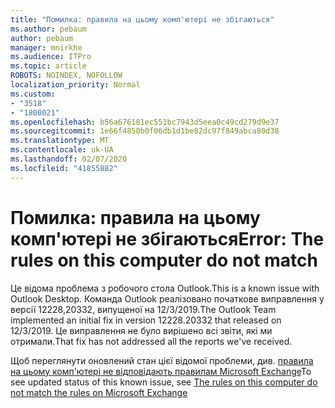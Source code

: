 ```yaml
---
title: "Помилка: правила на цьому комп'ютері не збігаються"
ms.author: pebaum
author: pebaum
manager: mnirkhe
ms.audience: ITPro
ms.topic: article
ROBOTS: NOINDEX, NOFOLLOW
localization_priority: Normal
ms.custom:
- "3518"
- "1800021"
ms.openlocfilehash: b56a676181ec551bc7943d5eea0c49cd279d9e37
ms.sourcegitcommit: 1e66f4850b0f06db1d1be82dc97f849abca80d38
ms.translationtype: MT
ms.contentlocale: uk-UA
ms.lasthandoff: 02/07/2020
ms.locfileid: "41855882"
---
```

# <a name="error-the-rules-on-this-computer-do-not-match"></a><span data-ttu-id="dcadb-102">Помилка: правила на цьому комп'ютері не збігаються</span><span class="sxs-lookup"><span data-stu-id="dcadb-102">Error: The rules on this computer do not match</span></span>

<span data-ttu-id="dcadb-103">Це відома проблема з робочого стола Outlook.</span><span class="sxs-lookup"><span data-stu-id="dcadb-103">This is a known issue with Outlook Desktop.</span></span> <span data-ttu-id="dcadb-104">Команда Outlook реалізовано початкове виправлення у версії 12228,20332, випущеної на 12/3/2019.</span><span class="sxs-lookup"><span data-stu-id="dcadb-104">The Outlook Team implemented an initial fix in version 12228.20332 that released on 12/3/2019.</span></span> <span data-ttu-id="dcadb-105">Це виправлення не було вирішено всі звіти, які ми отримали.</span><span class="sxs-lookup"><span data-stu-id="dcadb-105">That fix has not addressed all the reports we've received.</span></span>

<span data-ttu-id="dcadb-106">Щоб переглянути оновлений стан цієї відомої проблеми, див. [правила на цьому комп'ютері не відповідають правилам Microsoft Exchange](https://support.office.com/article/d032e037-b224-429e-b325-633afde9b5f0)</span><span class="sxs-lookup"><span data-stu-id="dcadb-106">To see updated status of this known issue, see [The rules on this computer do not match the rules on Microsoft Exchange](https://support.office.com/article/d032e037-b224-429e-b325-633afde9b5f0)</span></span>
